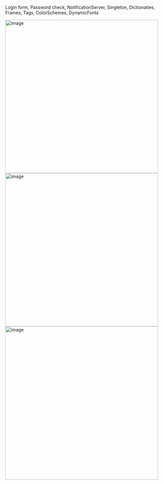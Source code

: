Login form, Password check, NotificationServer, Singleton, Dictionaties, Frames, Tags, ColorSchemes, DynamicFonts

<img width="484" alt="image" src="https://github.com/user-attachments/assets/28fd33a5-14dd-47b7-ba44-c44caf373af4" /> <img width="484" alt="image" src="https://github.com/user-attachments/assets/8467c970-a3b6-4d1a-982f-56a3016d6b40" /> <img width="484" alt="image" src="https://github.com/user-attachments/assets/6953b505-a3ed-4d5f-91c5-f8a971cf5ed2" />

